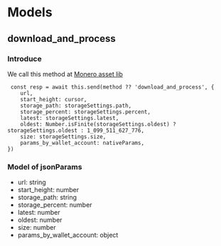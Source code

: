 # Models

## download_and_process

### Introduce
We call this method at [Monero asset lib](https://github.com/ExodusMovement/assets/blob/main/monero/monero-lib/src/monero-interface.js#L65-L73)
```
 const resp = await this.send(method ?? 'download_and_process', {
    url,
    start_height: cursor,
    storage_path: storageSettings.path,
    storage_percent: storageSettings.percent,
    latest: storageSettings.latest,
    oldest: Number.isFinite(storageSettings.oldest) ? storageSettings.oldest : 1_099_511_627_776,
    size: storageSettings.size,
    params_by_wallet_account: nativeParams,
})
```

### Model of jsonParams
- url: string
- start_height: number
- storage_path: string
- storage_percent: number
- latest: number
- oldest: number
- size: number
- params_by_wallet_account: object

